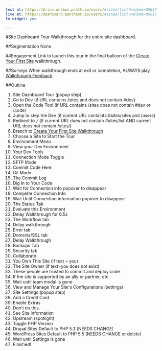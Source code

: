 ```yaml
---
test at: https://brian.onebox.panth.io/users/#sites/list?walkme=85617
live at: https://dashboard.pantheon.io/users/#sites/list?walkme=85617
In widget: yes

---
```

#Site Dashboard Tour
Walkthrough for the entire site dashboard.

##Segmentation
None

##Engagement
Link to launch this tour in the final balloon of the [Create Your First Site](/walkthroughs/create-your-first-site.md) walkthrough.

##Surveys
When walkthrough ends at exit or completion, ALWAYS play [Walkthrough Feedback](/surveys/walkthrough-feedback.md).

##Outline
1. Site Dashboard Tour (popup step)
2. Go to Dev (if URL contains /sites and does not contain #dev)
3. Open the Code Tool (if URL contains /sites does not contain #dev or /code)
4. Jump to step Vie Dev (if current URL containts #sites/sites and /users)
5. Redirect to `/` (if current URL does not contain #sites/list AND current URL does not contain /sites/)
6. Branch to [Create Your First Site Walkthrough](/walkthroughs/create-your-first-site.md)
7. Choose a Site to Start the Tour
8. Environment Menu
9. View your Dev Environment
15. Your Dev Tools
16. Connection Mode Toggle
17. SFTP Mode
18. Commit Code Here
19. Git Mode
20. The Commit Log
21. Dig In to Your Code
22. Wait for Connection info popover to disappear
23. Complete Connection Info
27. Wait Until Connection information popover to disappear
28. The Status Tab
29. Evaluate this Environment
30. Delay Walkthrough for 6.5s
31. The Workflow tab
37. Delay walkthrough
38. Error tab
39. Domains/SSL tab
40. Delay Walkthrough
41. Backups Tab
44. Security tab
45. Collaborate
46. You Own This Site (if text = you)
47. The Site Owner (if text=you does not exist)
48. These people are trusted to commit and deploy code
49. If the site is supported by an ally or partner, etc.
50. Wait until team modal is gone
51. View and Manage Your Site's Configurations (settings)
52. Site Settings (popup step)
53. Add a Credit Card
54. Enable Extras
55. Don't do this.
56. See Site information
57. Upstream (spotlight)
58. Toggle PHP Version
59. Drupal Sites Default to PHP 5.3 (NEEDS CHANGE)
60. WordPress Sites Default to PHP 5.5 (NEEDS CHANGE or delete)
61. Wait until Settings is gone
62. Finished!
